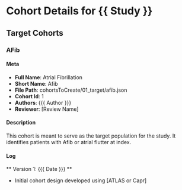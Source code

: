 # Cohort Details for {{ Study }}

<!---------
Guidance Text

This file is meant to serve as a way to provide a textual explanation of the cohort definitions used in this study and provide information on how these definitions have changed over the course of the study. This file is useful for tracking cohort development and explaining cohorts to study nodes outside the protocol. 

Follow the example Below

----->


## Target Cohorts

<!----Change Me ------->
### AFib

#### Meta

-   **Full Name**: Atrial Fibrillation
-   **Short Name**: Afib
-   **File Path**: cohortsToCreate/01_target/afib.json
-   **Cohort Id**: 1
-   **Authors**: {{{ Author }}}
-   **Reviewer**: [Review Name]

#### Description 

This cohort is meant to serve as the target population for the study. It identifies patients with Afib or atrial flutter at index. 

#### Log

** Version 1: {{{ Date }}} **

- Initial cohort design developed using [ATLAS or Capr]
